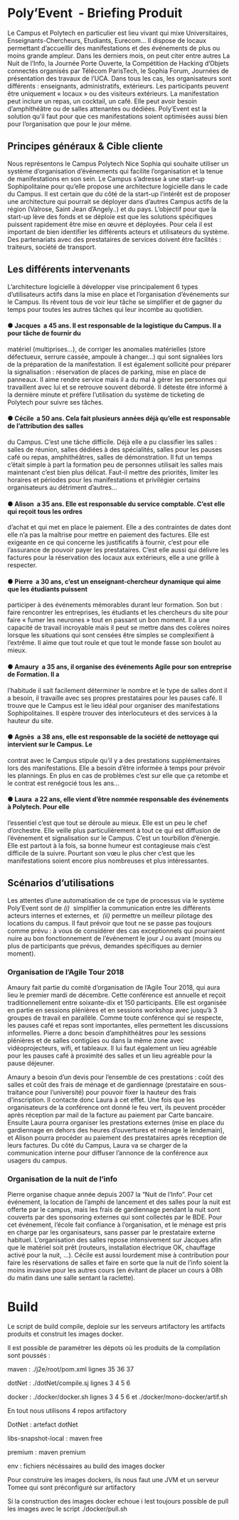 # Poly’Event ​ - Briefing Produit

Le Campus et Polytech en particulier est lieu vivant qui mixe Universitaires, Enseignants-Chercheurs,
Etudiants, Eurecom... Il dispose de locaux permettant d’accueillir des manifestations et des
événements de plus ou moins grande ampleur. Dans les derniers mois, on peut citer entre autres
La Nuit de l’Info, la Journée Porte Ouverte, la Compétition de Hacking d’Objets connectés organisés
par Télécom ParisTech, le Sophia Forum, Journées de présentation des travaux de l’UCA. Dans tous
les cas, les organisateurs sont différents : enseignants, administratifs, extérieurs. Les participants
peuvent être uniquement « locaux » ou des visiteurs extérieurs. La manifestation peut inclure un
repas, un cocktail, un café. Elle peut avoir besoin d’amphithéâtre ou de salles attenantes ou dédiées.
Poly’Event est la solution qu’il faut pour que ces manifestations soient optimisées aussi bien pour
l’organisation que pour le jour même.

## Principes généraux & Cible cliente

Nous représentons le Campus Polytech Nice Sophia qui souhaite utiliser un système d’organisation
d’événements qui facilite l’organisation et la tenue de manifestations en son sein. Le Campus
s’adresse à une start-up Sophipolitaine pour qu’elle propose une architecture logicielle dans le cade
du Campus. Il est certain que du côté de la start-up l’intérêt est de proposer une architecture qui
pourrait se déployer dans d’autres Campus actifs de la région (Valrose, Saint Jean d’Angely..) et du
pays. L’objectif pour que la start-up lève des fonds et se déploie est que les solutions spécifiques
puissent rapidement être mise en œuvre et déployées. Pour cela il est important de bien identifier
les différents acteurs et utilisateurs du système. Des partenariats avec des prestataires de services
doivent être facilités : traiteurs, société de transport.

## Les différents intervenants

L’architecture logicielle à développer vise principalement 6 types d’utilisateurs actifs dans la mise en
place et l’organisation d’événements sur le Campus. Ils rêvent tous de voir leur tâche se simplifier et
de gagner du temps pour toutes les autres tâches qui leur incombe au quotidien.

#### ● Jacques ​ ​a 45 ans. Il est responsable de la logistique du Campus. Il a pour tâche de fournir du

matériel (multiprises...), de corriger les anomalies matérielles (store défectueux, serrure cassée,
ampoule à changer...) qui sont signalées lors de la préparation de la manifestation. Il est également
sollicité pour préparer la signalisation : réservation de places de parking, mise en place de panneaux.
Il aime rendre service mais il a du mal à gérer les personnes qui travaillent avec lui et se retrouve
souvent débordé. Il déteste être informé à la dernière minute et préfère l’utilisation du système de
ticketing de Polytech pour suivre ses tâches.

#### ● Cécile ​ ​a 50 ans. Cela fait plusieurs années déjà qu’elle est responsable de l’attribution des salles

du Campus. C’est une tâche difficile. Déjà elle a pu classifier les salles : salles de réunion, salles
dédiées à des spécialités, salles pour les pauses café ou repas, amphithéâtres, salles de
démonstration. Il fut un temps c’était simple à part la formation peu de personnes utilisait les salles
mais maintenant c’est bien plus délicat. Faut-il mettre des priorités, limiter les horaires et périodes
pour les manifestations et privilégier certains organisateurs au détriment d’autres...


#### ● Alison ​ ​a 35 ans. Elle est responsable du service comptable. C’est elle qui reçoit tous les ordres

d’achat et qui met en place le paiement. Elle a des contraintes de dates dont elle n’a pas la maîtrise
pour mettre en paiement des factures. Elle est exigeante en ce qui concerne les justificatifs à fournir,
c’est pour elle l’assurance de pouvoir payer les prestataires. C’est elle aussi qui délivre les factures
pour la réservation des locaux aux extérieurs, elle a une grille à respecter.

#### ● Pierre ​ ​a 30 ans, c’est un enseignant-chercheur dynamique qui aime que les étudiants puissent

participer à des événements mémorables durant leur formation. Son but : faire rencontrer les
entreprises, les étudiants et les chercheurs du site pour faire « fumer les neurones » tout en passant
un bon moment. Il a une capacité de travail incroyable mais il peut se mettre dans des colères noires
lorsque les situations qui sont censées être simples se complexifient à l’extrême. Il aime que tout
roule et que tout le monde fasse son boulot au mieux.

#### ● Amaury ​ ​a 35 ans, il organise des événements Agile pour son entreprise de Formation. Il a

l’habitude il sait facilement déterminer le nombre et le type de salles dont il a besoin, il travaille avec
ses propres prestataires pour les pauses café. Il trouve que le Campus est le lieu idéal pour organiser
des manifestations Sophipolitaines. Il espère trouver des interlocuteurs et des services à la hauteur
du site.

#### ● Agnès ​ ​a 38 ans, elle est responsable de la société de nettoyage qui intervient sur le Campus. Le

contrat avec le Campus stipule qu’il y a des prestations supplémentaires lors des manifestations. Elle
a besoin d’être informée à temps pour prévoir les plannings. En plus en cas de problèmes c’est sur
elle que ça retombe et le contrat est renégocié tous les ans...

#### ● Laura ​ ​a 22 ans, elle vient d’être nommée responsable des événements à Polytech. Pour elle

l’essentiel c’est que tout se déroule au mieux. Elle est un peu le chef d’orchestre. Elle veille plus
particulièrement à tout ce qui est diffusion de l’événement et signalisation sur le Campus. C’est un
tourbillon d’énergie. Elle est partout à la fois, sa bonne humeur est contagieuse mais c’est difficile de
la suivre. Pourtant son vœu le plus cher c’est que les manifestations soient encore plus nombreuses
et plus intéressantes.

## Scénarios d’utilisations

Les attentes d’une automatisation de ce type de processus via le système Poly’Event sont de _(i)_ ​
simplifier la communication entre les différents acteurs internes et externes, et ​ _(ii)_ permettre un
meilleur pilotage des locations du campus. Il faut prévoir que tout ne se passe pas toujours comme
prévu : à vous de considérer des cas exceptionnels qui pourraient nuire au bon fonctionnement de
l’événement le jour J ou avant (moins ou plus de participants que prévus, demandes spécifiques au
dernier moment).

### Organisation de l’Agile Tour 2018

Amaury fait partie du comité d’organisation de l’Agile Tour 2018, qui aura lieu le premier mardi de
décembre. Cette conférence est annuelle et reçoit traditionnellement entre soixante-dix et 150
participants. Elle est organisée en partie en sessions plénières et en sessions workshop avec jusqu’à 3
groupes de travail en parallèle. Comme toute conférence qui se respecte, les pauses café et repas
sont importantes, elles permettent les discussions informelles. Pierre a donc besoin d’amphithéâtres
pour les sessions plénières et de salles contigües ou dans la même zone avec vidéoprojecteurs, wifi,
et tableaux. Il lui faut également un lieu agréable pour les pauses café à proximité des salles et un
lieu agréable pour la pause déjeuner.


Amaury a besoin d’un devis pour l’ensemble de ces prestations : coût des salles et coût des frais de
ménage et de gardiennage (prestataire en sous-traitance pour l’université) pour pouvoir fixer la
hauteur des frais d’inscription. Il contacte donc Laura à cet effet. Une fois que les organisateurs de la
conférence ont donné le feu vert, ils peuvent procéder après réception par mail de la facture au
paiement par Carte bancaire. Ensuite Laura pourra organiser les prestations externes (mise en place
du gardiennage en dehors des heures d’ouvertures et ménage le lendemain), et Alison pourra
procéder au paiement des prestataires après réception de leurs factures. Du côté du Campus, Laura
va se charger de la communication interne pour diffuser l’annonce de la conférence aux usagers du
campus.

### Organisation de la nuit de l’info

Pierre organise chaque année depuis 2007 la “Nuit de l’Info”. Pour cet événement, la location de
l’amphi de lancement et des salles pour la nuit est offerte par le campus, mais les frais de
gardiennage pendant la nuit sont couverts par des sponsoring externes qui sont collectés par le BDE.
Pour cet événement, l’école fait confiance à l’organisation, et le ménage est pris en charge par les
organisateurs, sans passer par le prestataire externe habituel. L’organisation des salles repose
intensivement sur Jacques afin que le matériel soit prêt (routeurs, installation électrique OK,
chauffage activé pour la nuit, ...). Cécile est aussi lourdement mise à contribution pour faire les
réservations de salles et faire en sorte que la nuit de l’info soient la moins invasive pour les autres
cours (en évitant de placer un cours à 08h du matin dans une salle sentant la raclette).


# Build

Le script de build compile, deploie sur les serveurs artifactory les artifacts produits et construit les images 
docker. 

Il est possible de paramétrer les dépots où les produits de la compilation sont poussés : 

maven : ./j2e/root/pom.xml lignes 35 36 37

dotNet : ./dotNet/compile.sj lignes 3 4 5 6

docker : ./docker/docker.sh lignes 3 4 5 6 et ./docker/mono-docker/artif.sh

En tout nous utilisons 4 repos artifactory

DotNet : artefact dotNet

libs-snapshot-local : maven free

premium : maven premium

env : fichiers nécéssaires au build des images docker

Pour construire les images dockers, ils nous faut une JVM et un serveur Tomee qui sont préconfiguré sur artifactory

Si la construction des images docker echoue i lest toujours possible de pull les images avec le script ./docker/pull.sh 
